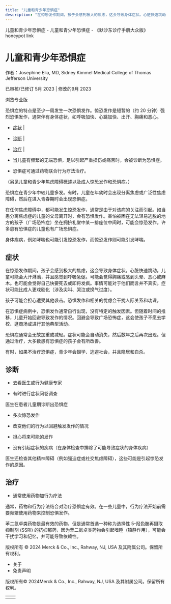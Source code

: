 ```yaml
---
title: "儿童和青少年恐惧症"
description: "在惊恐发作期间，孩子会感到极大的焦虑，这会导致身体症状。心脏快速跳动。儿童可能会大汗淋漓，并且感觉到呼吸急促。可能会觉得胸痛或感到头晕、恶心或麻木。也可能会觉得自己快要死去或即将发疯。事情可能对于他们而言并不真实。症状可能比成人更戏剧化（涉及尖叫、哭泣或换气过度）。"
---
```


﻿儿童和青少年恐惧症 \- 儿童和青少年恐惧症 \- 《默沙东诊疗手册大众版》 honeypot link

# 儿童和青少年恐惧症

作者：Josephine Elia, MD, Sidney Kimmel Medical College of Thomas Jefferson
University

已审核/已修订 5月 2023 \| 修改的9月 2023

浏览专业版

恐惧症的特点是至少一周发生一次恐惧发作。惊恐发作是短暂的（约 20 分钟）强烈恐惧发作，通常伴有身体症状，如呼吸加快、心跳加快、出汗、胸痛和恶心。

- [症状](#症状_v12819042_zh) \|
- [诊断](#诊断_v12819049_zh) \|
- [治疗](#治疗_v12819055_zh) \|

- 当儿童有频繁的无端恐惧，足以引起严重损伤或痛苦时，会被诊断为恐惧症。

- 恐惧症可通过药物联合行为疗法治疗。


（另见儿童和青少年焦虑障碍概述以及成人惊恐发作和恐惧症。）

恐惧症在青少年中较儿童多发。有时，儿童在年幼时会出现分离焦虑或广泛性焦虑障碍，然后在进入青春期时会出现恐惧症。

在任何焦虑障碍中，都可能发生惊恐发作，通常是由于对该病的关注而引起。如当患分离焦虑症的儿童的父母离开时，会有恐惧发作。害怕被困在无法轻易逃脱的地方的孩子（广场恐怖症）坐在拥挤礼堂中某一排座位中间时，可能会惊恐发作。许多患有恐惧症的儿童也有广场恐惧症。

身体疾病，例如哮喘也可能引发惊恐发作，而惊恐发作则可能引发哮喘。

## 症状

在惊恐发作期间，孩子会感到极大的焦虑，这会导致身体症状。心脏快速跳动。儿童可能会大汗淋漓，并且感觉到呼吸急促。可能会觉得胸痛或感到头晕、恶心或麻木。也可能会觉得自己快要死去或即将发疯。事情可能对于他们而言并不真实。症状可能比成人更戏剧化（涉及尖叫、哭泣或换气过度）。

孩子可能会担心遭受其他袭击。恐惧发作和相关的忧虑会干扰人际关系和功课。

在恐惧症病例中，恐惧发作通常自行出现，没有特定的触发因素。但随着时间的推移，儿童开始回避导致发作的情况。回避会导致广场恐怖症，这会使孩子不愿去学校、逛商场或进行其他典型活动。

恐惧症通常会无故加重或减轻。症状可能会自动消失，然后数年之后再次出现。但通过治疗，大多数患有恐惧症的孩子会有所改善。

有时，如果不治疗恐惧症，青少年会辍学、逃避社会，并且隐居和自杀。

## 诊断

- 去看医生或行为健康专家

- 有时进行症状问卷调查


医生在患者儿童期诊断出恐惧症

- 多次惊恐发作

- 改变他们的行为以回避触发发作的情况

- 担心将来可能的发作

- 没有引起症状的疾病（在身体检查中排除了可能导致症状的身体疾病）


医生还检查其他精神障碍（例如强迫症或社交焦虑障碍），这些可能是引起惊恐发作的原因。

## 治疗

- 通常使用药物加行为疗法


通常，药物和行为疗法结合对治疗恐惧症有效。在一些儿童中，行为疗法开始前需要频繁使用药物来控制恐惧发作。

苯二氮卓类药物是最有效的药物，但是通常首选一种称为选择性 5-羟色胺再摄取抑制剂 (SSRI) 的抗抑郁药，因为苯二氮卓类药物会引起嗜睡（镇静作用），可能会干扰学习和记忆，并可能导致依赖性。



版权所有 © 2024
Merck & Co., Inc., Rahway, NJ, USA 及其附属公司。保留所有权利。

- 关于
- 免责声明

版权所有© 2024Merck & Co., Inc., Rahway, NJ, USA 及其附属公司。保留所有权利。

|     |     |
| --- | --- |
|  |  |